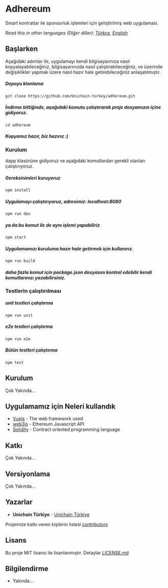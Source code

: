 # Adhereum

Smart kontratlar ile sponsorluk işlemleri için geliştirilmiş web uygulaması.

*Read this in other languages (Diğer diller): [Türkçe](README.tr.md), [English](README.en.md)*
## Başlarken

Aşağıdaki adımlar ile, uygulamayı kendi bilgisayarınıza nasıl kopyalayabileceğiniz, bilgisayarınızda nasıl çalıştırabileceğiniz, ve üzerinde değişiklikler yapmak üzere nasıl hazır hale getirebileceğiniz anlaşatılmıştır.

##### Depoyu klonlama
```
git clone https://github.com/Unichain-turkey/adhereum.git

```
##### İndirme bittiğinde, aşağıdaki komutu çalıştırarak proje dosyamızın içine gidiyoruz.
```
cd adhereum
```
##### Kopyamız hazır, biz hazırız :)
### Kurulum

dapp klasörüne gidiyoruz ve aşağıdaki komutlardan gerekli olanları çalıştırıyoruz.


##### Gereksinimleri kuruyoruz
```
npm install
```
##### Uygulamayı çalıştırıyoruz, adresimiz: localhost:8080
```
npm run dev
```
##### ya da bu komut ile de aynı işlemi yapabiliriz
```
npm start
```

##### Uygulamamızı kuruluma hazır hale getirmek için kullanırız.
```
npm run build
```

##### daha fazla komut için package.json dosyasını kontrol edebilir kendi komutlarınızı yazabilirsiniz.


### Testlerin çalıştırılması
##### unit testleri çalıştırma
```
npm run unit
```
##### e2e testleri çalıştırma
```
npm run e2e
```
##### Bütün testleri çalıştırma
```
npm test
```

## Kurulum

Çok Yakında...

## Uygulamamız için Neleri kullandık

* [Vuejs](https://vuejs.org) - The web framework used
* [web3js](https://web3js.readthedocs.io/en/1.0/) - Ethereum Javascript API
* [Solidity](http://solidity.readthedocs.io/en/v0.4.24/) - Contract oriented programming language

## Katkı
Çok Yakında...

## Versiyonlama
Çok Yakında...

## Yazarlar

* **Unichain Türkiye** - [Unichain Türkiye](https://github.com/Unichain-turkey)

Projemize katkı veren kişilerin listesi [contributors](https://github.com/Unichain-turkey/adhereum/graphs/contributors)

## Lisans

Bu proje MIT lisansı ile lisanlanmıştır. Detaylar  [LICENSE.md](https://github.com/Unichain-turkey/adhereum/blob/master/LICENSE.md)

## Bilgilendirme

* Yakında...

